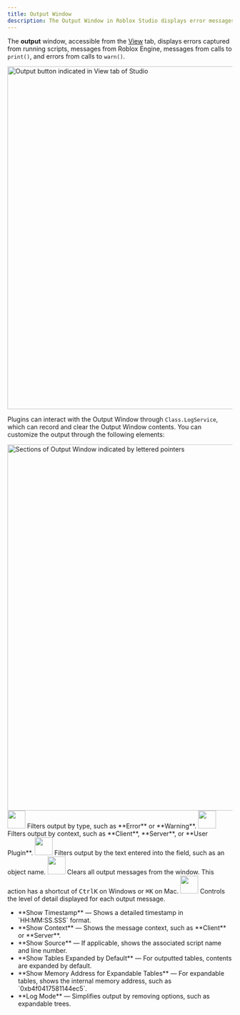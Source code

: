 ```yaml
---
title: Output Window
description: The Output Window in Roblox Studio displays error messages, calls to print(), and calls to warn().
---
```


The **output** window, accessible from the [View](./view-tab.md) tab, displays errors captured from running scripts, messages from Roblox Engine, messages from calls to `print()`, and errors from calls to `warn()`.

<img src="../assets/studio/general/View-Tab-Output.png" width="768" alt="Output button indicated in View tab of Studio" />

Plugins can interact with the Output Window through `Class.LogService`, which can record and clear the Output Window contents. You can customize the output through the following elements:

<img src="../assets/studio/general/Output-Window-Diagram.png" width="820" alt="Sections of Output Window indicated by lettered pointers" />

<Grid container spacing={2}>
	<Grid item XSmall={2} Medium={1} Large={1} XLarge={1}><img src="../assets/misc/Box-Label-A.png" width="40" style={{float:"right"}} /></Grid>
	<Grid item XSmall={10} Medium={11} Large={11} XLarge={11} style={{marginTop:"4px"}}>
	Filters output by type, such as **Error** or **Warning**.
	</Grid>
</Grid>
<Grid container spacing={2}>
	<Grid item item XSmall={2} Medium={1} Large={1} XLarge={1}><img src="../assets/misc/Box-Label-B.png" width="40" style={{float:"right"}} /></Grid>
	<Grid item XSmall={10} Medium={11} Large={11} XLarge={11} style={{marginTop:"4px"}}>
	Filters output by context, such as **Client**, **Server**, or **User Plugin**.
	</Grid>
</Grid>
<Grid container spacing={2}>
	<Grid item item XSmall={2} Medium={1} Large={1} XLarge={1}><img src="../assets/misc/Box-Label-C.png" width="40" style={{float:"right"}} /></Grid>
	<Grid item XSmall={10} Medium={11} Large={11} XLarge={11} style={{marginTop:"4px"}}>
	Filters output by the text entered into the field, such as an object name.
	</Grid>
</Grid>
<Grid container spacing={2}>
	<Grid item item XSmall={2} Medium={1} Large={1} XLarge={1}><img src="../assets/misc/Box-Label-D.png" width="40" style={{float:"right"}} /></Grid>
	<Grid item XSmall={10} Medium={11} Large={11} XLarge={11} style={{marginTop:"4px"}}>
	Clears all output messages from the window. This action has a shortcut of <kbd>Ctrl</kbd><kbd>K</kbd> on Windows or <kbd>⌘</kbd><kbd>K</kbd> on Mac.
	</Grid>
</Grid>
<Grid container spacing={2}>
	<Grid item item XSmall={2} Medium={1} Large={1} XLarge={1}><img src="../assets/misc/Box-Label-E.png" width="40" style={{float:"right"}} /></Grid>
	<Grid item XSmall={10} Medium={11} Large={11} XLarge={11} style={{marginTop:"4px"}}>
	Controls the level of detail displayed for each output message.<ul><li>**Show Timestamp** &mdash; Shows a detailed timestamp in `HH:MM:SS.SSS` format.</li><li>**Show Context** &mdash; Shows the message context, such as **Client** or **Server**.</li><li>**Show Source** &mdash; If applicable, shows the associated script name and line number.</li><li>**Show Tables Expanded by Default** &mdash; For outputted tables, contents are expanded by default.</li><li>**Show Memory Address for Expandable Tables** &mdash; For expandable tables, shows the internal memory address, such as `0xb4f0417581144ec5`.</li><li>**Log Mode** &mdash; Simplifies output by removing options, such as expandable trees.</li></ul>
	</Grid>
</Grid>
